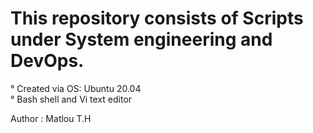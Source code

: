 # This repository consists of Scripts under System engineering and DevOps.

° Created via OS: Ubuntu 20.04 <br>
° Bash shell and Vi text editor

Author : Matlou T.H 
